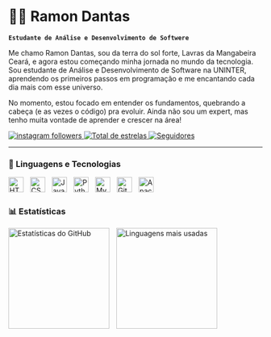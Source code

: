 # 👨‍💻 Ramon Dantas

**`Estudante de Análise e Desenvolvimento de Softwere`**

Me chamo Ramon Dantas, sou da terra do sol forte, Lavras da Mangabeira Ceará, e agora estou começando minha jornada no mundo da tecnologia. Sou estudante de Análise e Desenvolvimento de Software na UNINTER, aprendendo os primeiros passos em programação e me encantando cada dia mais com esse universo.

No momento, estou focado em entender os fundamentos, quebrando a cabeça (e as vezes o código) pra evoluir. Ainda não sou um expert, mas tenho muita vontade de aprender e crescer na área!

<p align="left">
    <a href="https://www.instagram.com/_ramondantas/">
        <img 
            alt="instagram followers" 
            title="Siga-me no Instagram" 
            src="https://custom-icon-badges.demolab.com/badge/Siga%20me-Instagram-E4405F?logo=instagram&logoColor=white&style=for-the-badge&labelColor=555"
        />
   <a href="https://github.com/ramonndantas?tab=repositories&sort=stargazers">
    <img 
        alt="Total de estrelas" 
        title="Total de estrelas GitHub" 
        src="https://custom-icon-badges.demolab.com/github/stars/ramonndantas?color=55960c&style=for-the-badge&labelColor=488207&logo=star&label=estrelas"
    />
</a>
    <a href="https://github.com/ramonndantastab=followers">
        <img 
            alt="Seguidores" 
            title="Me siga no GitHub" 
            src="https://custom-icon-badges.demolab.com/github/followers/ramonndantas?color=236ad3&labelColor=1155ba&style=for-the-badge&logo=github&label=Seguidores&logoColor=white"
        />
    </a>
</p>

---

### 🤖 Linguagens e Tecnologias

<img 
    align="left" 
    alt="HTML"
    title="HTML" 
    width="30px" 
    style="padding-right: 10px;" 
    src="https://cdn.jsdelivr.net/gh/devicons/devicon@latest/icons/html5/html5-original.svg" 
/>
<img 
    align="left" 
    alt="CSS" 
    title="CSS"
    width="30px" 
    style="padding-right: 10px;" 
    src="https://cdn.jsdelivr.net/gh/devicons/devicon@latest/icons/css3/css3-original.svg" 
/>
<img 
    align="left" 
    alt="JavaScript" 
    title="JavaScript"
    width="30px" 
    style="padding-right: 10px;" 
    src="https://cdn.jsdelivr.net/gh/devicons/devicon@latest/icons/javascript/javascript-original.svg" 
/>
<img 
    align="left" 
    alt="Python"
    title="Python" 
    width="30px" 
    style="padding-right: 10px;" 
    src="https://cdn.jsdelivr.net/gh/devicons/devicon@latest/icons/python/python-original.svg"
/>
<img 
    align="left" 
    alt="MySQL"
    title="MySQL" 
    width="30px" 
    style="padding-right: 10px;" 
    src="https://cdn.jsdelivr.net/gh/devicons/devicon@latest/icons/mysql/mysql-original.svg" 
/>
<img 
    align="left" 
    alt="Git"
    title="Git" 
    width="30px" 
    style="padding-right: 10px;" 
    src="https://cdn.jsdelivr.net/gh/devicons/devicon@latest/icons/git/git-original.svg" 
/>
<img 
    align="left" 
    alt="Apache"
    title="Apache"
    width="30px" 
    style="padding-right: 10px;" 
    src="https://cdn.jsdelivr.net/gh/devicons/devicon@latest/icons/apache/apache-original.svg" 
/>



<br/>
<br/>

### 📊 Estatísticas

<p align="left">
  <img
    src="https://github-readme-stats.vercel.app/api?username=ramonndantas&show_icons=true&theme=tokyonight&include_all_commits=true&locale=pt-br&hide_border=true"
    alt="Estatísticas do GitHub"
    height="200"
    style="padding-right: 10px;"
  />
  <img
    src="https://github-readme-stats.vercel.app/api/top-langs/?username=ramonndantas&theme=tokyonight&layout=compact&custom_title=Tecnologias%20mais%20usadas&langs_count=6&hide_border=true&locale=pt-br"
    alt="Linguagens mais usadas"
    height="200"
  />
</p>
